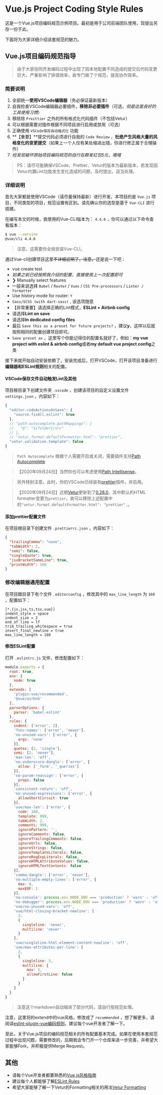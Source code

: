 # Vue.js Project Coding Style Rules

这是一个Vue.js项目编码规范示例项目。最初是用于公司前端团队使用，现提出另存一份于此。

下面将为大家详细介绍该套规范的魅力。

## Vue.js项目编码规范指导

> 由于大家协同开发编码过程中出现了因本地配置不同造成的提交后代码变更巨大，严重影响了排错效率，故专门做了个规范，提高协作效率。

### 简要说明

1. 全部统一**使用VSCode编辑器**（务必保证最新版本）
2. 自我检查VSCode编辑器必要插件，**移除非必要插件**（可选，*但是这是良好的工具使用习惯*）
3. 移除除 `Preittier` 之外的所有格式化代码插件（不包括Vetur）
4. 可以根据需要对插件根据不同项目进行启用或禁用（可选）
5. 正确使用 `VSCode保存自动格式化` 功能
6. **【重要】**提交代码必须进行自我的 `Code Review` ，**杜绝产生风格大量的风格变化的变更提交**（如果上一个人仅有某处缩进出错，你进行修正属于合理操作）
7. *经发现破坏原始项目编码规范的自行在群发红包5元，嘻嘻*

> PS：请尽可能确保VSCode、Prettier、Vetur的版本为最新版本，若发现因Vetur内置Lint功能发生变化造成的问题，及时提出，适当处理。

### 详细说明

首先大家都是使用VSCode（请尽量保持最新）进行开发，本项目的是 `Vue.js` 项目，不同类型的项目，规范设置有区别。请先确认你的选型是基于 `Vue-CLI` 进行搭建。

在编写本文的时候，我使用的Vue-CLI版本为： `4.4.6` ，你可以通过以下命令查看版本：

``` bash
$ vue --version
@vue/cli 4.4.6
```

> 注意，这需要你全局安装Vue-CLI。

通过Vue-cli创建项目这里~~不详细说明了，注意，~~还是说一下吧：

* vue create test
* _如果之前已经按照我介绍的配置，直接使用上一次配置即可_
* ❯ Manually select features
* 一般来说选择 `Babel` / `Router` / `Vuex` / `CSS Pre-processors` / `Linter / Formatter`
* Use history mode for router: `Y`
* `Sass/SCSS (with dart-sass)` , 该选项随意
* 【非常重要】请选择正确的Lint模式，**ESLint + Airbnb config**
* 请选择**Lint on save**
* 请选择**In dedicated config files**
* 最后 `Save this as a preset for future projects?` ，建议**y**，这样以后就按照相同的配置创建项目即可。
* `Save preset as` ，这里写个你能记得住的配置名就好了，例如：**my vue project with eslint & airbnb config**或者**my default vue project config**之类

接下来就开始自动安装依赖了，安装完成后，打开VSCode，打开该项目准备进行**编辑器和ESLint规则**相关的配置。

#### VSCode保存文件自动触发Lint及其他

项目根目录下创建文件夹 `.vscode` ，创建该项目的自定义设置文件 `settings.json` ，内容如下：

``` js
{
  "editor.codeActionsOnSave": {
    "source.fixAll.eslint": true
  },
  // "path-autocomplete.pathMappings": {
  //   "@": "${folder}/src"
  // },
  // "vetur.format.defaultFormatter.html": "prettier",
  "vetur.validation.template": false
}
```

> `Path Autocomplete` 根据个人需要开启或关闭，需要插件支持[Path Autocomplete](https://marketplace.visualstudio.com/items?itemName=ionutvmi.path-autocomplete)

> 【2020年09月24日】当然你也可以考虑使用[Path Intellisense](https://marketplace.visualstudio.com/items?itemName=christian-kohler.path-intellisense)。

> 另外特别注意，此时，你的VSCode已经装有[prettier](https://marketplace.visualstudio.com/items?itemName=esbenp.prettier-vscode)插件，并启用。

> 【2020年09月24日】近期[Vetur](https://marketplace.visualstudio.com/items?itemName=octref.vetur)更新到了[0.28.0](https://marketplace.visualstudio.com/items/octref.vetur/changelog)，其中默认的HTML formatter变更为`prettier`，故可以移除上述配置中的`"vetur.format.defaultFormatter.html": "prettier",`。

#### 添加prettier配置文件

在项目根目录下创建文件 `.prettierrc.json` ，内容如下：

``` json
{
  "trailingComma": "none",
  "tabWidth": 2,
  "semi": false,
  "singleQuote": true,
  "jsxBracketSameLine": true,
  "printWidth": 160
}
```

### 修改编辑器通用配置

在项目跟目录下有个文件 `.editorconfig` ，修改其中的 `max_line_length` 为 `160` ，配置如下：

```
[*.{js,jsx,ts,tsx,vue}]
indent_style = space
indent_size = 2
end_of_line = lf
trim_trailing_whitespace = true
insert_final_newline = true
max_line_length = 160
```

#### 修改ESLint配置

打开 `.eslintrc.js` 文件，修改配置如下：

``` js
module.exports = {
  root: true,
  env: {
    node: true
  },
  extends: [
    'plugin:vue/recommended',
    '@vue/airbnb'
  ],
  parserOptions: {
    parser: 'babel-eslint'
  },
  rules: {
    indent: ['error', 2],
    'func-names': ['error', 'never'],
    'no-unused-vars': ['error', {
      args: 'none'
    }],
    quotes: [2, 'single'],
    semi: [2, 'never'],
    'max-len': 'off',
    'no-underscore-dangle': ['error', {
      allow: ['_form', '_queries']
    }],
    'no-param-reassign': ['error', {
      props: false
    }],
    'consistent-return': 'off',
    'no-unused-expressions': ['error', {
      allowShortCircuit: true
    }],
    'vue/max-len': ['error', {
      code: 160,
      template: 999,
      tabWidth: 2,
      comments: 999,
      ignorePattern: '',
      ignoreComments: false,
      ignoreTrailingComments: false,
      ignoreUrls: false,
      ignoreStrings: false,
      ignoreTemplateLiterals: false,
      ignoreRegExpLiterals: false,
      ignoreHTMLAttributeValues: false,
      ignoreHTMLTextContents: false
    }],
    'comma-dangle': ['error', 'never'],
    'no-multiple-empty-lines': ['error', {
      max: 8,
      maxEOF: 1
    }],
    'no-console': process.env.NODE_ENV === 'production' ? 'warn' : 'off',
    'no-debugger': process.env.NODE_ENV === 'production' ? 'warn' : 'off',
    'vue/no-unused-vars': 'off',
    'vue/html-closing-bracket-newline': [
      2,
      {
        singleline: 'never',
        multiline: 'never'
      }
    ],
    'vue/singleline-html-element-content-newline': 'off',
    'vue/max-attributes-per-line': [
      2,
      {
        singleline: 3,
        multiline: {
          max: 1,
          allowFirstLine: false
        }
      }
    ]
  }
}
```

> 注意这个markdown自动缩进了部分代码，请自行按规范处理。

注意，这里将的extend中的vue风格，修改成了 `recommended` ，想了解更多，请阅读[eslint-plugin-vue编码规则](https://eslint.vuejs.org/rules/)，建议每个vue开发者了解一下。

至此，关于Vue.js项目的编码规范相关的所有配置基本完成。如果在使用本套规范过程中出现问题，需要修改的，后期我会专门开一个仓库来进一步完善，并希望大家能够Fork，并积极提供Merge Request。

## 其他

* 请每个Vue开发者都要熟悉的[Vue.js风格指南](https://cn.vuejs.org/v2/style-guide/)
* 建议每个人都能够了解[ESLint Rules](https://eslint.org/docs/rules/)
* 希望大家能够了解一下Vetur的Formatting相关的用法[Vetur Formatting](https://vuejs.github.io/vetur/formatting.html)
